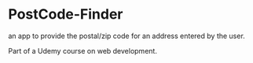 # PostCode-Finder
an app to provide the postal/zip code for an address entered by the user.

Part of a Udemy course on web development.
